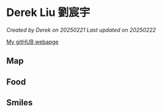 # Derek Liu 劉宸宇

*Created by Derek on 20250221 Last updated on 20250222*

[My gitHUB webapge](https://github.com/LCY51)

## Map

## Food

## Smiles
